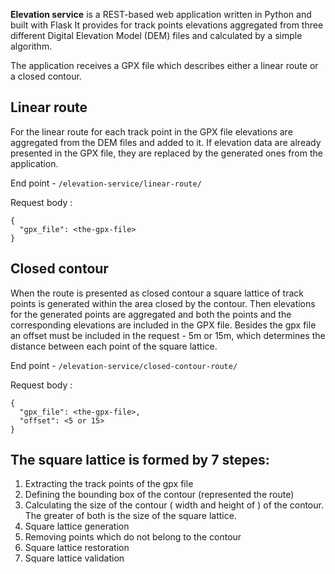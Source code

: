 **Elevation service** is a REST-based web application written in Python and built with Flask 
It provides for track points elevations aggregated from three different Digital Elevation Model (DEM) files and calculated by a simple algorithm.

The application receives a GPX file which describes either a linear route or a closed contour.

## Linear route
For the linear route for each track point in the GPX file elevations are 
aggregated from the DEM files and added to it. If elevation data are already presented in the GPX file, they are replaced by the generated ones from the application.

End point - `/elevation-service/linear-route/`

Request body :

````
{
  "gpx_file": <the-gpx-file>
}
````


## Closed contour
When the route is presented as closed contour a square lattice of track points is generated within the area closed by the contour. 
Then elevations for the generated points are aggregated and both the points and the corresponding elevations are included in the GPX file.
Besides the gpx file an offset must be included in the request - 5m or 15m, which determines the distance between each point of the square lattice.

End point - `/elevation-service/closed-contour-route/`

Request body :

````
{
  "gpx_file": <the-gpx-file>,
  "offset": <5 or 15>
}
````

## The square lattice is formed by 7 stepes:

1) Extracting the track points of the gpx file
2) Defining the bounding box of the contour (represented the route) 
3) Calculating the size of the contour ( width and height of ) of the contour. The greater of both is the size of the square lattice.
4) Square lattice generation
5) Removing points which do not belong to the contour
6) Square lattice restoration
7) Square lattice validation


